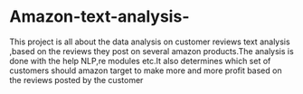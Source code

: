 # Amazon-text-analysis-
 This project is all about the data analysis on customer reviews text analysis ,based on the reviews they post on several amazon products.The analysis is done with the help NLP,re modules etc.It also determines which set of customers should amazon target to make more and more profit based on the reviews posted by the customer

